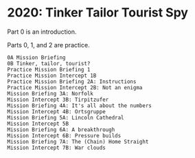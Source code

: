 # 2020: Tinker Tailor Tourist Spy

Part 0 is an introduction.

Parts 0, 1, and 2 are practice.

    0A Mission Briefing
    0B Tinker, tailor, tourist?
    Practice Mission Briefing 1
    Practice Mission Intercept 1B
    Practice Mission Briefing 2A: Instructions
    Practice Mission Intercept 2B: Not an enigma
    Mission Briefing 3A: Norfolk
    Mission Intercept 3B: Tirpitzufer
    Mission Briefing 4A: It's all about the numbers
    Mission Intercept 4B: Ortsgruppe
    Mission Briefing 5A: Lincoln Cathedral
    Mission Intercept 5B
    Mission Briefing 6A: A breakthrough
    Mission Intercept 6B: Pressure builds
    Mission Briefing 7A: The (Chain) Home Straight
    Mission Intercept 7B: War clouds
